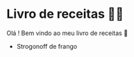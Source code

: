 # Livro de receitas :man_cook:

Olá ! Bem vindo ao meu livro de receitas :wave:



- Strogonoff de frango

  